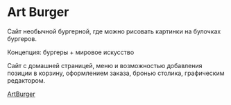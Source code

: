 # Art Burger

Cайт необычной бургерной, где можно рисовать картинки на булочках бургеров.

Концепция: бургеры + мировое искусство

Сайт с домашней страницей, меню и возможностью добавления позиции в корзину, оформлением заказа, бронью столика, графическим редактором.

[ArtBurger](https://artburger.netlify.app/)
